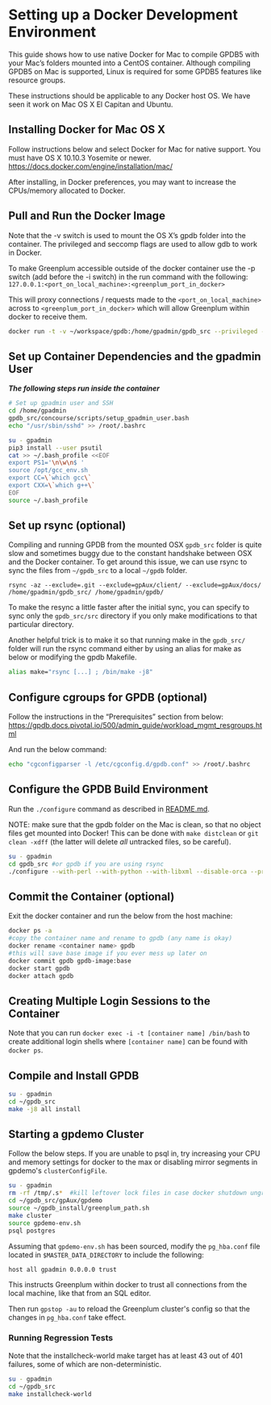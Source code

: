 # Setting up a Docker Development Environment

This guide shows how to use native Docker for Mac to compile GPDB5 with your Mac’s folders mounted into a CentOS container. Although compiling GPDB5 on Mac is supported, Linux is required for some GPDB5 features like resource groups.

These instructions should be applicable to any Docker host OS. We have seen it work on Mac OS X El Capitan and Ubuntu.

## Installing Docker for Mac OS X

Follow instructions below and select Docker for Mac for native support. You must have OS X 10.10.3 Yosemite or newer.
https://docs.docker.com/engine/installation/mac/

After installing, in Docker preferences, you may want to increase the CPUs/memory allocated to Docker.


## Pull and Run the Docker Image

Note that the -v switch is used to mount the OS X’s gpdb folder into the container. The privileged and seccomp flags are used to allow gdb to work in Docker.

To make Greenplum accessible outside of the docker container use the -p switch (add before the -i switch) in the run command with the following: `127.0.0.1:<port_on_local_machine>:<greenplum_port_in_docker>`

This will proxy connections / requests made to the `<port_on_local_machine>` across to `<greenplum_port_in_docker>` which will allow Greenplum within docker to receive them.

```bash
docker run -t -v ~/workspace/gpdb:/home/gpadmin/gpdb_src --privileged --security-opt seccomp:unconfined -i pivotaldata/gpdb6-centos7-build:latest bash
```

## Set up Container Dependencies and the gpadmin User

***The following steps run inside the container***

```bash
# Set up gpadmin user and SSH
cd /home/gpadmin
gpdb_src/concourse/scripts/setup_gpadmin_user.bash
echo "/usr/sbin/sshd" >> /root/.bashrc

su - gpadmin
pip3 install --user psutil
cat >> ~/.bash_profile <<EOF
export PS1='\n\w\n$ '
source /opt/gcc_env.sh
export CC=\`which gcc\`
export CXX=\`which g++\`
EOF
source ~/.bash_profile
```

## Set up rsync (optional)

Compiling and running GPDB from the mounted OSX `gpdb_src` folder is quite slow and sometimes buggy due to the constant handshake between OSX and the Docker container. To get around this issue, we can use rsync to sync the files from `~/gpdb_src` to a local `~/gpdb` folder.

```
rsync -az --exclude=.git --exclude=gpAux/client/ --exclude=gpAux/docs/ /home/gpadmin/gpdb_src/ /home/gpadmin/gpdb/
```

To make the resync a little faster after the initial sync, you can specify to sync only the `gpdb_src/src` directory if you only make modifications to that particular directory.

Another helpful trick is to make it so that running make in the `gpdb_src/` folder will run the rsync command either by using an alias for make as below or modifying the gpdb Makefile.

```bash
alias make="rsync [...] ; /bin/make -j8"
```

## Configure cgroups for GPDB (optional)

Follow the instructions in the “Prerequisites” section from below:
https://gpdb.docs.pivotal.io/500/admin_guide/workload_mgmt_resgroups.html

And run the below command:

```bash
echo "cgconfigparser -l /etc/cgconfig.d/gpdb.conf" >> /root/.bashrc
```

## Configure the GPDB Build Environment
Run the `./configure` command as described in [README.md](README.md).

NOTE: make sure that the gpdb folder on the Mac is clean, so that no object files get mounted into Docker! This can be done with `make distclean` or `git clean -xdff` (the latter will delete *all* untracked files, so be careful).

```bash
su - gpadmin
cd gpdb_src #or gpdb if you are using rsync
./configure --with-perl --with-python --with-libxml --disable-orca --prefix=/home/gpadmin/gpdb_install
```

## Commit the Container (optional)

Exit the docker container and run the below from the host machine:

```bash
docker ps -a
#copy the container name and rename to gpdb (any name is okay)
docker rename <container name> gpdb
#this will save base image if you ever mess up later on
docker commit gpdb gpdb-image:base
docker start gpdb
docker attach gpdb
```

## Creating Multiple Login Sessions to the Container

Note that you can run `docker exec -i -t [container name] /bin/bash` to create additional login shells where `[container name]` can be found with `docker ps`.

## Compile and Install GPDB

```bash
su - gpadmin
cd ~/gpdb_src
make -j8 all install
```

## Starting a gpdemo Cluster

Follow the below steps. If you are unable to psql in, try increasing your CPU and memory settings for docker to the max or disabling mirror segments in gpdemo's `clusterConfigFile`.

```bash
su - gpadmin
rm -rf /tmp/.s*  #kill leftover lock files in case docker shutdown ungracefully
cd ~/gpdb_src/gpAux/gpdemo
source ~/gpdb_install/greenplum_path.sh
make cluster
source gpdemo-env.sh
psql postgres
```

Assuming that `gpdemo-env.sh` has been sourced, modify the `pg_hba.conf` file located in `$MASTER_DATA_DIRECTORY` to include the following:

`host all gpadmin 0.0.0.0 trust`

This instructs Greenplum within docker to trust all connections from the local machine, like that from an SQL editor.

Then run `gpstop -au` to reload the Greenplum cluster's config so that the changes in `pg_hba.conf` take effect.

### Running Regression Tests

Note that the installcheck-world make target has at least 43 out of 401 failures, some of which are non-deterministic.

```bash
su - gpadmin
cd ~/gpdb_src
make installcheck-world
```

